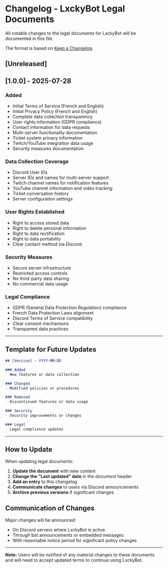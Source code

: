 # Changelog - LxckyBot Legal Documents

All notable changes to the legal documents for LxckyBot will be documented in this file.

The format is based on [Keep a Changelog](https://keepachangelog.com/en/1.0.0/).

## [Unreleased]

## [1.0.0] - 2025-07-28

### Added
- Initial Terms of Service (French and English)
- Initial Privacy Policy (French and English)
- Complete data collection transparency
- User rights information (GDPR compliance)
- Contact information for data requests
- Multi-server functionality documentation
- Ticket system privacy information
- Twitch/YouTube integration data usage
- Security measures documentation

### Data Collection Coverage
- Discord User IDs
- Server IDs and names for multi-server support
- Twitch channel names for notification features
- YouTube channel information and video tracking
- Ticket conversation history
- Server configuration settings

### User Rights Established
- Right to access stored data
- Right to delete personal information
- Right to data rectification
- Right to data portability
- Clear contact method via Discord

### Security Measures
- Secure server infrastructure
- Restricted access controls
- No third-party data sharing
- No commercial data usage

### Legal Compliance
- GDPR (General Data Protection Regulation) compliance
- French Data Protection Laws alignment
- Discord Terms of Service compatibility
- Clear consent mechanisms
- Transparent data practices

---

## Template for Future Updates

```markdown
## [Version] - YYYY-MM-DD

### Added
- New features or data collection

### Changed
- Modified policies or procedures

### Removed
- Discontinued features or data usage

### Security
- Security improvements or changes

### Legal
- Legal compliance updates
```

---

## How to Update

When updating legal documents:

1. **Update the document** with new content
2. **Change the "Last updated" date** in the document header
3. **Add an entry** to this changelog
4. **Communicate changes** to users via Discord announcements
5. **Archive previous versions** if significant changes

## Communication of Changes

Major changes will be announced:
- On Discord servers where LxckyBot is active
- Through bot announcements or embedded messages
- With reasonable notice period for significant policy changes

---

**Note:** Users will be notified of any material changes to these documents and will need to accept updated terms to continue using LxckyBot.